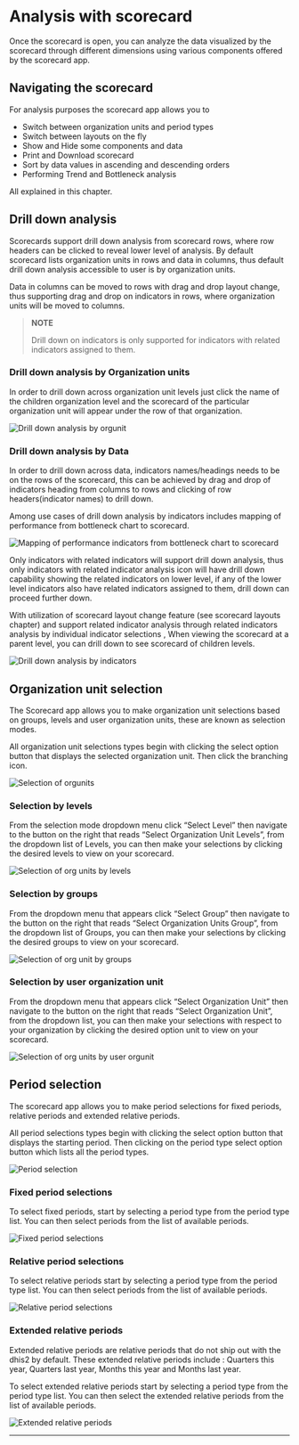 # Analysis with scorecard

Once the scorecard is open, you can analyze the data visualized by the
scorecard through different dimensions using various components offered
by the scorecard app.

## Navigating the scorecard

For analysis purposes the scorecard app allows you to

  - Switch between organization units and period types
  - Switch between layouts on the fly
  - Show and Hide some components and data
  - Print and Download scorecard
  - Sort by data values in ascending and descending orders
  - Performing Trend and Bottleneck analysis

All explained in this chapter.

## Drill down analysis

Scorecards support drill down analysis from scorecard rows, where row
headers can be clicked to reveal lower level of analysis. By default
scorecard lists organization units in rows and data in columns, thus
default drill down analysis accessible to user is by organization units.

Data in columns can be moved to rows with drag and drop layout change,
thus supporting drag and drop on indicators in rows, where organization
units will be moved to columns.

> **NOTE**
>
> Drill down on indicators is only supported for indicators with related
indicators assigned to them.

### Drill down analysis by Organization units

In order to drill down across organization unit levels just click the
name of the children organization level and the scorecard of the
particular organization unit will appear under the row of that
organization.

![Drill down  analysis by orgunit](./resources/images/image11.png)

### Drill down analysis by Data

In order to drill down across data, indicators names/headings needs to
be on the rows of the scorecard, this can be achieved by drag and drop
of indicators heading from columns to rows and clicking of row
headers(indicator names) to drill down.

Among use cases of drill down analysis by indicators includes mapping of
performance from bottleneck chart to scorecard.

![Mapping of performance indicators from bottleneck chart to scorecard](resources/images/image12.png)

Only indicators with related indicators will support drill down
analysis, thus only indicators with related indicator analysis icon will
have drill down capability showing the related indicators on lower
level, if any of the lower level indicators also have related indicators
assigned to them, drill down can proceed further down.

With utilization of scorecard layout change feature (see scorecard
layouts chapter) and support related indicator analysis through related
indicators analysis by individual indicator selections , When  viewing
the scorecard at a parent level, you can drill down to see scorecard of
children levels.

![Drill down  analysis by indicators](resources/images/image13.png)

## Organization unit selection

The Scorecard app allows you to make organization unit selections based
on groups, levels and user organization units, these are known as
selection modes.

All organization unit selections types begin with clicking the select
option button that displays the selected organization unit. Then click
the branching icon.

![ Selection of orgunits](resources/images/image14.png)

### Selection by levels

From the selection mode dropdown menu click “Select Level” then navigate
to the button on the right that reads “Select Organization Unit Levels”,
from the dropdown list of Levels, you can then make your selections by
clicking the desired levels to view on your scorecard.

![ Selection of org units by levels](resources/images/image15.png)

### Selection by groups

From the dropdown menu that appears click “Select Group” then navigate
to the button on the right that reads “Select Organization Units Group”,
from the dropdown list of Groups, you can then make your selections by
clicking the desired groups to view on your scorecard.

![ Selection of org unit  by groups](resources/images/image16.png)

### Selection by user organization unit

From the dropdown menu that appears click “Select Organization Unit”
then navigate to the button on the right that reads “Select Organization
Unit”, from the dropdown list, you can then make your selections with
respect to your organization by clicking the desired option unit to view
on your scorecard.

![ Selection of org units by user orgunit](resources/images/image17.png)

## Period selection

The scorecard app allows you to make period selections for fixed
periods, relative periods and extended relative periods.

All period selections types begin with clicking the select option button
that displays the starting period. Then clicking on the period type
select option button which lists all the period types.

![ Period selection](resources/images/image18.png)

### Fixed period selections

To select fixed periods, start by selecting a period type from the
period type list. You can then select periods from the list of available
periods.

![Fixed period selections](resources/images/image1.png)

### Relative period selections

To select relative periods start by selecting a period type from the
period type list. You can then select periods from the list of available
periods.

![Relative period selections](resources/images/image2.png)

### Extended relative periods

Extended relative periods are relative periods that do not ship out with
the dhis2 by default. These extended relative periods include : Quarters
this year, Quarters last year, Months this year and Months last year.

To select extended relative periods start by selecting a period type
from the period type list. You can then select the extended relative
periods from the list of available periods.

![ Extended relative periods](resources/images/image3.png)

-----
